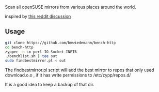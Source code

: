 Scan all openSUSE mirrors from various places around the world.

inspired by [this reddit discussion](https://www.reddit.com/r/openSUSE/comments/r82tyg/is_zypper_slow_for_you/)


## Usage
```bash
git clone https://github.com/bmwiedemann/bench-http
cd bench-http
zypper -n in perl-IO-Socket-INET6
./benchlist.sh | tee out
sudo findbestmirror.pl < out
```

The findbestmirror.pl script will add the best mirror to repos that only used download.o.o , if it has write permissions to /etc/zypp/repos.d/

It is a good idea to keep a backup of that dir.
